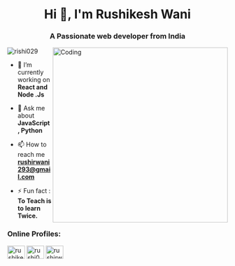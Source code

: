 <h1 align="center">Hi 👋, I'm Rushikesh Wani</h1>
<h3 align="center">A Passionate web developer from India</h3>
<img align="right" alt="Coding" width="400" src="https://media3.giphy.com/media/v1.Y2lkPTc5MGI3NjExYmk1azh3anZzcWhtaXlvY2V1ZHpwN2o2djBsdDNqc2RzNTF4MXpwdCZlcD12MV9naWZzX3NlYXJjaCZjdD1n/qgQUggAC3Pfv687qPC/giphy.gif">
<p align="left"> <img src="https://komarev.com/ghpvc/?username=rishi029&label=Profile%20views&color=0e75b6&style=flat" alt="rishi029" /> </p>

- 🔭 I’m currently working on **React and Node .Js**

<!-- - 🌱 I’m currently learning **Flutter**-->

- 💬 Ask me about **JavaScript, Python**

- 📫 How to reach me **rushirwani293@gmail.com**

- ⚡ Fun fact : **To Teach is to learn Twice.**

<h3 align="left">Online Profiles:</h3>
<p align="left">
<a href="https://www.linkedin.com/in/rushikesh-wani-2903rw" target="blank"><img align="center" src="https://upload.wikimedia.org/wikipedia/commons/thumb/8/81/LinkedIn_icon.svg/800px-LinkedIn_icon.svg.png" alt="rushikesh-wani-2903rw" height="30" width="40" /></a>
<a href="https://leetcode.com/u/Rushi029/" target="blank"><img align="center" src="https://cdn.iconscout.com/icon/free/png-256/free-leetcode-3521542-2944960.png" alt="rushi029" height="30" width="40" /></a>
<a href="https://www.geeksforgeeks.org/user/rushirw29/" target="blank"><img align="center" src="https://media.geeksforgeeks.org/wp-content/cdn-uploads/20190710102234/download3.png" alt="rushirw29" height="30" width="40" /></a>
<!---<a href="https://x.com/Rushii02?s=09" target="blank"><img align="center" src="https://coursereport-s3-production.global.ssl.fastly.net/uploads/school/logo/1323/original/Coding_Ninjas_logo.jpeg" alt="Twitter" height="30" width="40" /></a>
</p>



<p>&nbsp;<img align="center" src="https://github-readme-stats.vercel.app/api?username=rishi029&show_icons=true&locale=en" alt="rishi029" /></p>

